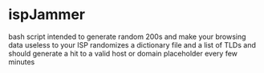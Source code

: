 # ispJammer

bash script intended to generate random 200s and make your browsing data useless to your ISP
randomizes a dictionary file and a list of TLDs and should generate a hit to a valid host or domain placeholder every few minutes
